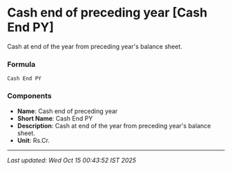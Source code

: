 # Cash end of preceding year [Cash End PY]
Cash at end of the year from preceding year's balance sheet.

### Formula
```text
Cash End PY
```


### Components
- **Name**: Cash end of preceding year
- **Short Name**: Cash End PY
- **Description**: Cash at end of the year from preceding year's balance sheet.
- **Unit**: Rs.Cr.

---
*Last updated: Wed Oct 15 00:43:52 IST 2025*
